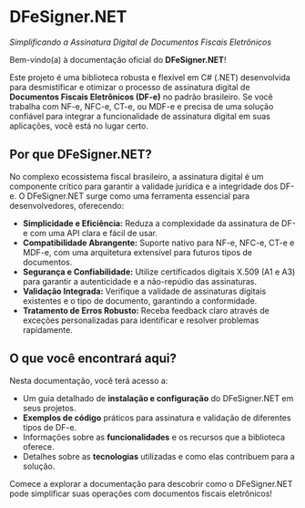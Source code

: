 # DFeSigner.NET
*Simplificando a Assinatura Digital de Documentos Fiscais Eletrônicos*

Bem-vindo(a) à documentação oficial do **DFeSigner.NET**!

Este projeto é uma biblioteca robusta e flexível em C# (.NET) desenvolvida para desmistificar e otimizar o processo de assinatura digital de **Documentos Fiscais Eletrônicos (DF-e)** no padrão brasileiro. Se você trabalha com NF-e, NFC-e, CT-e, ou MDF-e e precisa de uma solução confiável para integrar a funcionalidade de assinatura digital em suas aplicações, você está no lugar certo.

## Por que DFeSigner.NET?

No complexo ecossistema fiscal brasileiro, a assinatura digital é um componente crítico para garantir a validade jurídica e a integridade dos DF-e. O DFeSigner.NET surge como uma ferramenta essencial para desenvolvedores, oferecendo:

* **Simplicidade e Eficiência:** Reduza a complexidade da assinatura de DF-e com uma API clara e fácil de usar.
* **Compatibilidade Abrangente:** Suporte nativo para NF-e, NFC-e, CT-e e MDF-e, com uma arquitetura extensível para futuros tipos de documentos.
* **Segurança e Confiabilidade:** Utilize certificados digitais X.509 (A1 e A3) para garantir a autenticidade e a não-repúdio das assinaturas.
* **Validação Integrada:** Verifique a validade de assinaturas digitais existentes e o tipo de documento, garantindo a conformidade.
* **Tratamento de Erros Robusto:** Receba feedback claro através de exceções personalizadas para identificar e resolver problemas rapidamente.

## O que você encontrará aqui?

Nesta documentação, você terá acesso a:

* Um guia detalhado de **instalação e configuração** do DFeSigner.NET em seus projetos.
* **Exemplos de código** práticos para assinatura e validação de diferentes tipos de DF-e.
* Informações sobre as **funcionalidades** e os recursos que a biblioteca oferece.
* Detalhes sobre as **tecnologias** utilizadas e como elas contribuem para a solução.

Comece a explorar a documentação para descobrir como o DFeSigner.NET pode simplificar suas operações com documentos fiscais eletrônicos!